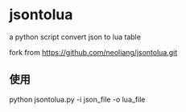 # jsontolua
a python script convert json to lua table

fork from https://github.com/neoliang/jsontolua.git


## 使用

python jsontolua.py -i json_file -o lua_file



